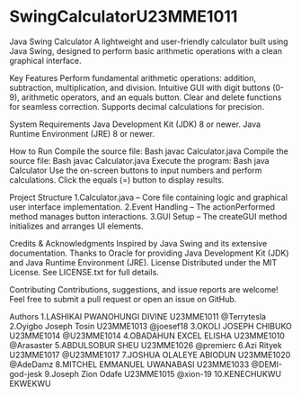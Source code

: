 # SwingCalculatorU23MME1011
Java Swing Calculator
A lightweight and user-friendly calculator built using Java Swing, designed to perform basic arithmetic operations with a clean graphical interface.

Key Features
Perform fundamental arithmetic operations: addition, subtraction, multiplication, and division.
Intuitive GUI with digit buttons (0-9), arithmetic operators, and an equals button.
Clear and delete functions for seamless correction.
Supports decimal calculations for precision.

System Requirements
Java Development Kit (JDK) 8 or newer.
Java Runtime Environment (JRE) 8 or newer.

How to Run
Compile the source file: Bash javac Calculator.java
Compile the source file: Bash  javac Calculator.java
Execute the program: Bash java Calculator
Use the on-screen buttons to input numbers and perform calculations.
Click the equals (=) button to display results.

Project Structure
1.Calculator.java – Core file containing logic and graphical user interface implementation.
2.Event Handling – The actionPerformed method manages button interactions.
3.GUI Setup – The createGUI method initializes and arranges UI elements.

Credits & Acknowledgments
Inspired by Java Swing and its extensive documentation.
Thanks to Oracle for providing Java Development Kit (JDK) and Java Runtime Environment (JRE).
License
Distributed under the MIT License. See LICENSE.txt for full details.

Contributing
Contributions, suggestions, and issue reports are welcome! Feel free to submit a pull request or open an issue on GitHub.

Authors
1.LASHIKAI PWANOHUNGI DIVINE U23MME1011 @Terrytesla
2.Oyigbo Joseph Tosin U23MME1013 @joesef18
3.OKOLI JOSEPH CHIBUKO U23MME1014 @U23MME1014
4.OBADAHUN EXCEL ELISHA U23MME1010 @Arasaster
5.ABDULSOBUR SHEU U23MME1026 @premierc
6.Azi Rityek U23MME1017 @U23MME1017
7.JOSHUA OLALEYE ABIODUN U23MME1020 @AdeDamz
8.MITCHEL EMMANUEL UWANABASI U23MME1033 @DEMI-god-jesk
9.Joseph Zion Odafe U23MME1015 @xion-19
10.KENECHUKWU EKWEKWU
